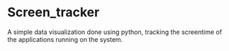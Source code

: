 # Screen_tracker
A simple data visualization done using python, tracking the screentime of the applications running on the system.
